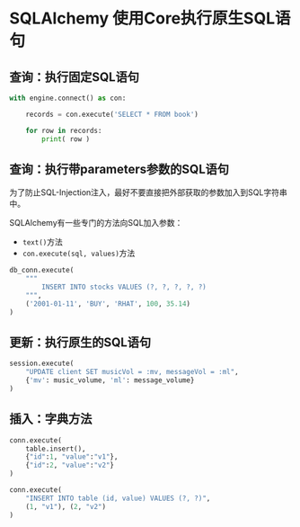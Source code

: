 # SQLAlchemy 使用Core执行原生SQL语句

## 查询：执行固定SQL语句

```py
with engine.connect() as con:

    records = con.execute('SELECT * FROM book')

    for row in records:
        print( row )
```


## 查询：执行带parameters参数的SQL语句

为了防止SQL-Injection注入，最好不要直接把外部获取的参数加入到SQL字符串中。

SQLAlchemy有一些专门的方法向SQL加入参数：
- `text()`方法
- `con.execute(sql, values)`方法


```py
db_conn.execute(
    """
        INSERT INTO stocks VALUES (?, ?, ?, ?, ?)
    """,
    ('2001-01-11', 'BUY', 'RHAT', 100, 35.14)
)
```

## 更新：执行原生的SQL语句


```py
session.execute(
    "UPDATE client SET musicVol = :mv, messageVol = :ml",
    {'mv': music_volume, 'ml': message_volume}
)
```


## 插入：字典方法

```py
conn.execute(
    table.insert(),
    {"id":1, "value":"v1"},
    {"id":2, "value":"v2"}
)
```

```py
conn.execute(
    "INSERT INTO table (id, value) VALUES (?, ?)",
    (1, "v1"), (2, "v2")
)
```